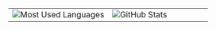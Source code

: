 <table>
  <tr>
    <td width="50%">
      <img src="https://github-readme-stats.vercel.app/api/top-langs/?username=kauanr0d" alt="Most Used Languages" />
    </td>
    <td width="70%">
      <img src="https://github-readme-stats.vercel.app/api?username=kauanr0d&show_icons=true&theme=dark" alt="GitHub Stats" />
    </td>
  </tr>
</table>
